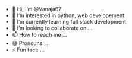 - 👋 Hi, I’m @Vanaja67
- 👀 I’m interested in python, web developement
- 🌱 I’m currently learning full stack development
- 💞️ I’m looking to collaborate on ...
- 📫 How to reach me ...
- 😄 Pronouns: ...
- ⚡ Fun fact: ...

<!---
Vanaja67/Vanaja67 is a ✨ special ✨ repository because its `README.md` (this file) appears on your GitHub profile.
You can click the Preview link to take a look at your changes.
--->
